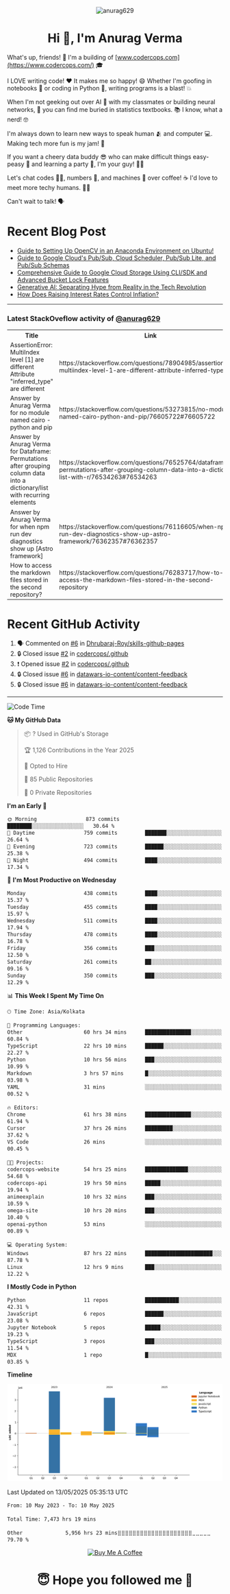 

<p align="center"> <img src="https://komarev.com/ghpvc/?username=anurag629&label=Profile%20views&color=0e75b6&style=flat" alt="anurag629" /> </p>

<h1 align="center">Hi 👋, I'm Anurag Verma</h1>

What's up, friends! 👋 I'm a building of [www.codercops.com](https://www.codercops.com/) 🎓

I LOVE writing code! ❤️ It makes me so happy! 😄 Whether I'm goofing in notebooks 📓 or coding in Python 🐍, writing programs is a blast! 💥

When I'm not geeking out over AI 🤖 with my classmates or building neural networks, 🧠 you can find me buried in statistics textbooks. 📚 I know, what a nerd! 🤓

I'm always down to learn new ways to speak human 🫂 and computer 💻. Making tech more fun is my jam! 🍇

If you want a cheery data buddy 😎 who can make difficult things easy-peasy 🥝 and learning a party 🎉, I'm your guy! 🙋‍♂️

Let's chat codes 👨‍💻, numbers 🧮, and machines 🤖 over coffee! ☕ I'd love to meet more techy humans. 💁‍♂️

Can't wait to talk! 🗣️

# Recent Blog Post

<!-- BLOG-POST-LIST:START -->
- [Guide to Setting Up OpenCV in an Anaconda Environment on Ubuntu!](https://codercops.tech/blog/computer-vision-bootcamp/Guide-to-Setting-Up-OpenCV-in-an-Anaconda-Environment-on-Ubuntu!)
- [Guide to Google Cloud&#39;s Pub/Sub, Cloud Scheduler, Pub/Sub Lite, and Pub/Sub Schemas](https://codercops.tech/blog/google-cloud/Google-Clouds-Pub-Sub-Cloud-Scheduler-Pub-Sub-Lite-and-Pub-Sub-Schemas)
- [Comprehensive Guide to Google Cloud Storage Using CLI/SDK and Advanced Bucket Lock Features](https://codercops.tech/blog/google-cloud/Google-Cloud-Storage-Using-CLI-SDK-and-Advanced-Bucket-Lock-Features)
- [Generative AI: Separating Hype from Reality in the Tech Revolution](https://codercops.tech/blog/tech-latest-updates/generative-ai-seperating-hype-from-reality-in-the-tech-revolution)
- [How Does Raising Interest Rates Control Inflation?](https://codercops.tech/blog/startup-unicorn/how-does-raising-interest-rates-control-inflation)
<!-- BLOG-POST-LIST:END -->

---

### Latest StackOveflow activity of [@anurag629](https://github.com/anurag629)
<table>
  <tr><th>Title</th><th>Link</th></tr>
  <!-- STACKOVERFLOW:START --><tr><td>AssertionError: MultiIndex level [1] are different Attribute &quot;inferred_type&quot; are different</td><td>https://stackoverflow.com/questions/78904985/assertionerror-multiindex-level-1-are-different-attribute-inferred-type-are</td></tr><tr><td>Answer by Anurag Verma for no module named cairo - python and pip</td><td>https://stackoverflow.com/questions/53273815/no-module-named-cairo-python-and-pip/76605722#76605722</td></tr><tr><td>Answer by Anurag Verma for Dataframe: Permutations after grouping column data into a dictionary/list with recurring elements</td><td>https://stackoverflow.com/questions/76525764/dataframe-permutations-after-grouping-column-data-into-a-dictionary-list-with-r/76534263#76534263</td></tr><tr><td>Answer by Anurag Verma for when npm run dev diagnostics show up [Astro framework]</td><td>https://stackoverflow.com/questions/76116605/when-npm-run-dev-diagnostics-show-up-astro-framework/76362357#76362357</td></tr><tr><td>How to access the markdown files stored in the second repository?</td><td>https://stackoverflow.com/questions/76283717/how-to-access-the-markdown-files-stored-in-the-second-repository</td></tr><!-- STACKOVERFLOW:END -->
</table>

# Recent GitHub Activity
<!--START_SECTION:activity-->
1. 🗣 Commented on [#6](https://github.com/Dhrubaraj-Roy/skills-github-pages/issues/6#issuecomment-2816675607) in [Dhrubaraj-Roy/skills-github-pages](https://github.com/Dhrubaraj-Roy/skills-github-pages)
2. 🔒 Closed issue [#2](https://github.com/codercops/.github/issues/2) in [codercops/.github](https://github.com/codercops/.github)
3. ❗ Opened issue [#2](https://github.com/codercops/.github/issues/2) in [codercops/.github](https://github.com/codercops/.github)
4. 🔒 Closed issue [#6](https://github.com/datawars-io-content/content-feedback/issues/6) in [datawars-io-content/content-feedback](https://github.com/datawars-io-content/content-feedback)
5. 🔒 Closed issue [#6](https://github.com/datawars-io-content/content-feedback/issues/6) in [datawars-io-content/content-feedback](https://github.com/datawars-io-content/content-feedback)
<!--END_SECTION:activity-->

---

<!--START_SECTION:waka-->
![Code Time](http://img.shields.io/badge/Code%20Time-7%2C489%20hrs%2035%20mins-blue)

**🐱 My GitHub Data** 

> 📦 ? Used in GitHub's Storage 
 > 
> 🏆 1,126 Contributions in the Year 2025
 > 
> 💼 Opted to Hire
 > 
> 📜 85 Public Repositories 
 > 
> 🔑 0 Private Repositories 
 > 
**I'm an Early 🐤** 

```text
🌞 Morning                873 commits         ████████░░░░░░░░░░░░░░░░░   30.64 % 
🌆 Daytime                759 commits         ███████░░░░░░░░░░░░░░░░░░   26.64 % 
🌃 Evening                723 commits         ██████░░░░░░░░░░░░░░░░░░░   25.38 % 
🌙 Night                  494 commits         ████░░░░░░░░░░░░░░░░░░░░░   17.34 % 
```
📅 **I'm Most Productive on Wednesday** 

```text
Monday                   438 commits         ████░░░░░░░░░░░░░░░░░░░░░   15.37 % 
Tuesday                  455 commits         ████░░░░░░░░░░░░░░░░░░░░░   15.97 % 
Wednesday                511 commits         ████░░░░░░░░░░░░░░░░░░░░░   17.94 % 
Thursday                 478 commits         ████░░░░░░░░░░░░░░░░░░░░░   16.78 % 
Friday                   356 commits         ███░░░░░░░░░░░░░░░░░░░░░░   12.50 % 
Saturday                 261 commits         ██░░░░░░░░░░░░░░░░░░░░░░░   09.16 % 
Sunday                   350 commits         ███░░░░░░░░░░░░░░░░░░░░░░   12.29 % 
```


📊 **This Week I Spent My Time On** 

```text
🕑︎ Time Zone: Asia/Kolkata

💬 Programming Languages: 
Other                    60 hrs 34 mins      ███████████████░░░░░░░░░░   60.84 % 
TypeScript               22 hrs 10 mins      ██████░░░░░░░░░░░░░░░░░░░   22.27 % 
Python                   10 hrs 56 mins      ███░░░░░░░░░░░░░░░░░░░░░░   10.99 % 
Markdown                 3 hrs 57 mins       █░░░░░░░░░░░░░░░░░░░░░░░░   03.98 % 
YAML                     31 mins             ░░░░░░░░░░░░░░░░░░░░░░░░░   00.52 % 

🔥 Editors: 
Chrome                   61 hrs 38 mins      ███████████████░░░░░░░░░░   61.94 % 
Cursor                   37 hrs 26 mins      █████████░░░░░░░░░░░░░░░░   37.62 % 
VS Code                  26 mins             ░░░░░░░░░░░░░░░░░░░░░░░░░   00.45 % 

🐱‍💻 Projects: 
codercops-website        54 hrs 25 mins      ██████████████░░░░░░░░░░░   54.68 % 
codercops-api            19 hrs 50 mins      █████░░░░░░░░░░░░░░░░░░░░   19.94 % 
animeexplain             10 hrs 32 mins      ███░░░░░░░░░░░░░░░░░░░░░░   10.59 % 
omega-site               10 hrs 20 mins      ███░░░░░░░░░░░░░░░░░░░░░░   10.40 % 
openai-python            53 mins             ░░░░░░░░░░░░░░░░░░░░░░░░░   00.89 % 

💻 Operating System: 
Windows                  87 hrs 22 mins      ██████████████████████░░░   87.78 % 
Linux                    12 hrs 9 mins       ███░░░░░░░░░░░░░░░░░░░░░░   12.22 % 
```

**I Mostly Code in Python** 

```text
Python                   11 repos            ███████████░░░░░░░░░░░░░░   42.31 % 
JavaScript               6 repos             ██████░░░░░░░░░░░░░░░░░░░   23.08 % 
Jupyter Notebook         5 repos             █████░░░░░░░░░░░░░░░░░░░░   19.23 % 
TypeScript               3 repos             ███░░░░░░░░░░░░░░░░░░░░░░   11.54 % 
MDX                      1 repo              █░░░░░░░░░░░░░░░░░░░░░░░░   03.85 % 
```



**Timeline**

![Lines of Code chart](https://raw.githubusercontent.com/anurag629/anurag629/main/assets/bar_graph.png)


 Last Updated on 13/05/2025 05:35:13 UTC
<!--END_SECTION:waka-->

<!--START_SECTION:waka-simple-->

```text
From: 10 May 2023 - To: 10 May 2025

Total Time: 7,473 hrs 19 mins

Other              5,956 hrs 23 mins⣿⣿⣿⣿⣿⣿⣿⣿⣿⣿⣿⣿⣿⣿⣿⣿⣿⣿⣿⣿⣀⣀⣀⣀⣀   79.70 %
```

<!--END_SECTION:waka-simple-->

<p align="center"> 
<a href="https://www.buymeacoffee.com/anurag629" target="_blank"><img src="https://cdn.buymeacoffee.com/buttons/default-orange.png" alt="Buy Me A Coffee" height="60" width="250"></a>
</p>


<h1 align="center"> 😇 Hope you followed me 🥰  </h1>
